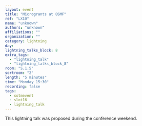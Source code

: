 ```yaml
---
layout: event
title: "Microgrants at OSMF"
ref: "LX10"
name: "unknown"
authors: "unknown"
affiliations: ""
organization: ""
category: lightning
day: 
lightning_talks_block: 8
extra_tags:
  - "lightning_talk"
  - "lightning_talks_block_8"
room: "S.1.5"
sortroom: "2"
length: "5 minutes"
time: "Monday 15:30"
recording: false
tags:
  - sotmevent
  - slot16
  - lightning_talk
---
```

This lightning talk was proposed during the conference weekend.